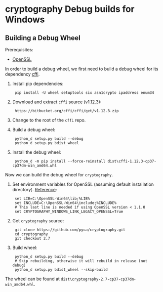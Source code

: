 # cryptography Debug builds for Windows

## Building a Debug Wheel

Prerequisites:

* [OpenSSL](https://slproweb.com/products/Win32OpenSSL.html)

In order to build a debug wheel, we first need to build a debug wheel for its dependency [cffi](https://cffi.readthedocs.io/en/latest/).

1. Install pip dependencies:

        pip install -U wheel setuptools six asn1crypto ipaddress enum34

1. Download and extract `cffi` source (v1.12.3):

        https://bitbucket.org/cffi/cffi/get/v1.12.3.zip

1. Change to the root of the `cffi` repo.

1. Build a debug wheel:

        python_d setup.py build --debug
        python_d setup.py bdist_wheel

1. Install the debug wheel:

        python_d -m pip install --force-reinstall dist\cffi-1.12.3-cp37-cp37dm-win_amd64.whl

Now we can build the debug wheel for `cryptography`.

1. Set environment variables for OpenSSL (assuming default installation directory). [Reference](https://cryptography.io/en/latest/installation/#building-cryptography-on-windows):

        set LIB=C:\OpenSSL-Win64\lib;%LIB%
        set INCLUDE=C:\OpenSSL-Win64\include;%INCLUDE%
        # This last line is needed if using OpenSSL version < 1.1.0
        set CRYPTOGRAPHY_WINDOWS_LINK_LEGACY_OPENSSL=True

1. Get `cryptography` source:

        git clone https://github.com/pyca/cryptography.git
        cd cryptography
        git checkout 2.7

1. Build wheel:

        python_d setup.py build --debug
        # Skip rebuilding, otherwise it will rebuild in release (not debug)
        python_d setup.py bdist_wheel --skip-build

The wheel can be found at `dist\cryptography-2.7-cp37-cp37dm-win_amd64.whl`.
